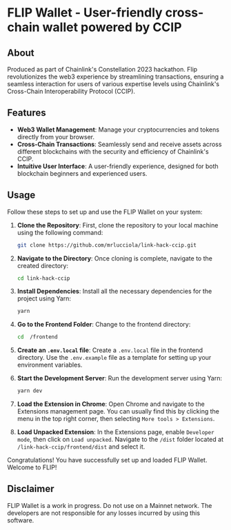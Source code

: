 # FLIP Wallet - User-friendly cross-chain wallet powered by CCIP

## About
Produced as part of Chainlink's Constellation 2023 hackathon.
Flip revolutionizes the web3 experience by streamlining transactions, ensuring a seamless interaction for users of various expertise levels using Chainlink's Cross-Chain Interoperability Protocol (CCIP).

## Features

- **Web3 Wallet Management**: Manage your cryptocurrencies and tokens directly from your browser.
- **Cross-Chain Transactions**: Seamlessly send and receive assets across different blockchains with the security and efficiency of Chainlink's CCIP.
- **Intuitive User Interface**: A user-friendly experience, designed for both blockchain beginners and experienced users.

## Usage

Follow these steps to set up and use the FLIP Wallet on your system:

1. **Clone the Repository**: First, clone the repository to your local machine using the following command:
   ```bash
   git clone https://github.com/mrlucciola/link-hack-ccip.git
   ```
2. **Navigate to the Directory**: Once cloning is complete, navigate to the created directory:
   ```bash
   cd link-hack-ccip
   ```
3. **Install Dependencies**: Install all the necessary dependencies for the project using Yarn:
   ```bash
   yarn
   ```
4. **Go to the Frontend Folder**: Change to the frontend directory:
   ```bash
   cd  /frontend
   ```
5. **Create an `.env.local` file**: Create a `.env.local` file in the frontend directory. Use the `.env.example` file as a template for setting up your environment variables.

6. **Start the Development Server**: Run the development server using Yarn:
   ```bash
   yarn dev
   ```
7. **Load the Extension in Chrome**: Open Chrome and navigate to the Extensions management page. You can usually find this by clicking the menu in the top right corner, then selecting `More tools > Extensions`.

8. **Load Unpacked Extension**: In the Extensions page, enable `Developer mode`, then click on `Load unpacked`. Navigate to the `/dist` folder located at `/link-hack-ccip/frontend/dist` and select it.

Congratulations! You have successfully set up and loaded FLIP Wallet. Welcome to FLIP!

   

## Disclaimer

FLIP Wallet is a work in progress. Do not use on a Mainnet network. The developers are not responsible for any losses incurred by using this software.
